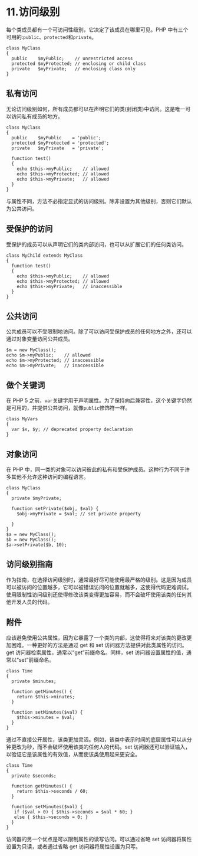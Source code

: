 # 11.访问级别

每个类成员都有一个可访问性级别，它决定了该成员在哪里可见。PHP 中有三个可用的:`public`、`protected`和`private`。

```
class MyClass
{
  public    $myPublic;    // unrestricted access
  protected $myProtected; // enclosing or child class
  private   $myPrivate;   // enclosing class only
}

```

## 私有访问

无论访问级别如何，所有成员都可以在声明它们的类(封闭类)中访问。这是唯一可以访问私有成员的地方。

```
class MyClass
{
  public    $myPublic    = 'public';
  protected $myProtected = 'protected';
  private   $myPrivate   = 'private';

  function test()
  {
    echo $this->myPublic;    // allowed
    echo $this->myProtected; // allowed
    echo $this->myPrivate;   // allowed
  }
}

```

与属性不同，方法不必指定显式的访问级别。除非设置为其他级别，否则它们默认为公共访问。

## 受保护的访问

受保护的成员可以从声明它们的类内部访问，也可以从扩展它们的任何类访问。

```
class MyChild extends MyClass
{
  function test()
  {
    echo $this->myPublic;    // allowed
    echo $this->myProtected; // allowed
    echo $this->myPrivate;   // inaccessible
  }
}

```

## 公共访问

公共成员可以不受限制地访问。除了可以访问受保护成员的任何地方之外，还可以通过对象变量访问公共成员。

```
$m = new MyClass();
echo $m->myPublic;    // allowed
echo $m->myProtected; // inaccessible
echo $m->myPrivate;   // inaccessible

```

## 做个关键词

在 PHP 5 之前，`var`关键字用于声明属性。为了保持向后兼容性，这个关键字仍然是可用的，并提供公共访问，就像`public`修饰符一样。

```
class MyVars
{
  var $x, $y; // deprecated property declaration
}

```

## 对象访问

在 PHP 中，同一类的对象可以访问彼此的私有和受保护成员。这种行为不同于许多其他不允许这种访问的编程语言。

```
class MyClass
{
  private $myPrivate;

  function setPrivate($obj, $val) {
    $obj->myPrivate = $val; // set private property

  }
}
$a = new MyClass();
$b = new MyClass();
$a->setPrivate($b, 10);

```

## 访问级别指南

作为指南，在选择访问级别时，通常最好尽可能使用最严格的级别。这是因为成员可以被访问的位置越多，它可以被错误访问的位置就越多，这使得代码更难调试。使用限制性访问级别还使得修改该类变得更加容易，而不会破坏使用该类的任何其他开发人员的代码。

## 附件

应该避免使用公共属性，因为它暴露了一个类的内部，这使得将来对该类的更改更加困难。一种更好的方法是通过 get 和 set 访问器方法提供对此类属性的访问。get 访问器检索属性，通常以“get”前缀命名。同样，set 访问器设置属性的值，通常以“set”前缀命名。

```
class Time
{
  private $minutes;

  function getMinutes() {
    return $this->minutes;
  }

  function setMinutes($val) {
    $this->minutes = $val;
  }
}

```

通过不直接公开属性，该类更加灵活。例如，该类中表示时间的底层属性可以从分钟更改为秒，而不会破坏使用该类的任何人的代码。set 访问器还可以验证输入，以验证它是该属性的有效值，从而使该类使用起来更安全。

```
class Time
{
  private $seconds;

  function getMinutes() {
    return $this->seconds / 60;
  }

  function setMinutes($val) {
   if ($val > 0) { $this->seconds = $val * 60; }
   else { $this->seconds = 0; }
  }
}

```

访问器的另一个优点是可以限制属性的读写访问。可以通过省略 set 访问器将属性设置为只读，或者通过省略 get 访问器将属性设置为只写。